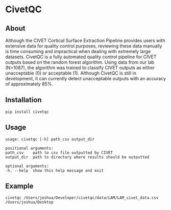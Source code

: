 # CivetQC

## About

Although the CIVET Cortical Surface Extraction Pipeline provides users with extensive data for quality control purposes, reviewing these data manually is time consuming and impractical when dealing with extremely large datasets. CivetQC is a fully automated quality control pipeline for CIVET outputs based on the random forest algorithm. Using data from our lab (N=1087), the algorithm was trained to classify CIVET outputs as either unacceptable (0) or acceptable (1). Although CivetQC is still in development, it can currently detect unacceptable outputs with an accuracy of approximately 85%.

## Installation

    pip install civetqc

## Usage

    usage: civetqc [-h] path_csv output_dir

    positional arguments:
    path_csv    path to csv file outputted by CIVET
    output_dir  path to directory where results should be outputted

    optional arguments:
    -h, --help  show this help message and exit


## Example

    civetqc /Users/joshua/Developer/civetqc/data/LAM/LAM_civet_data.csv /Users/joshua/Desktop
